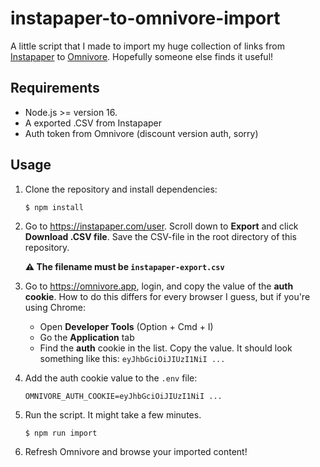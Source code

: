 # instapaper-to-omnivore-import

A little script that I made to import my huge collection of links from [Instapaper](https://instapaper.com/) to [Omnivore](https://omnivore.app/home). Hopefully someone else finds it useful!

## Requirements

- Node.js >= version 16.
- A exported .CSV from Instapaper
- Auth token from Omnivore (discount version auth, sorry)

## Usage

1. Clone the repository and install dependencies:

   ```sh
   $ npm install
   ```

2. Go to https://instapaper.com/user. Scroll down to **Export** and click **Download .CSV file**. Save the CSV-file in the root directory of this repository.

   **⚠️ The filename must be `instapaper-export.csv`**

3. Go to https://omnivore.app, login, and copy the value of the **auth cookie**. How to do this differs for every browser I guess, but if you're using Chrome:

   - Open **Developer Tools** (Option + Cmd + I)
   - Go the **Application** tab
   - Find the **auth** cookie in the list. Copy the value. It should look something like this: `eyJhbGciOiJIUzI1NiI ...`

4. Add the auth cookie value to the `.env` file:
   ```
   OMNIVORE_AUTH_COOKIE=eyJhbGciOiJIUzI1NiI ...
   ```
5. Run the script. It might take a few minutes.
   ```
   $ npm run import
   ```
6. Refresh Omnivore and browse your imported content!

